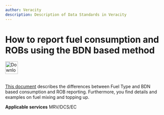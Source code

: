 ```yaml
---
author: Veracity
description: Description of Data Standards in Veracity
---
```


# How to report fuel consumption and ROBs using the BDN based method

<a href="https://veracitycdnprod.blob.core.windows.net/developer/veracitystatic/ovd/BDN%20based%20reporting%20in%20OVD.pdf" download>
    <img src="assets/download.png" alt="Download PDF" height="40">
  </a>
  <br>
  <br>

[This document](http://standard.no/) describes the differences between Fuel Type and BDN based consumption and ROB reporting. Furthermore, you find details and examples on fuel mixing and topping up.


**Applicable services**
MRV/DCS/EC
